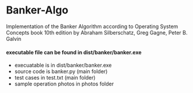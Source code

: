 # Banker-Algo
Implementation of the Banker Algorithm according to Operating System Concepts book 10th edition by Abraham Silberschatz, Greg Gagne, Peter B. Galvin



#### executable file can be found in dist/banker/banker.exe

- execuatable is in dist/banker/banker.exe
- source code is banker.py (main folder)
- test cases in test.txt  (main folder)
- sample operation photos in photos folder
